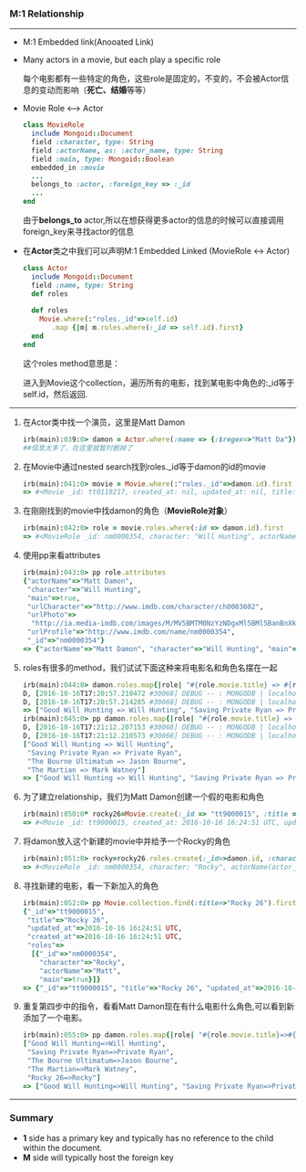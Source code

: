 ### M:1 Relationship

---

* M:1 Embedded link(Anooated Link)

* Many actors in a movie, but each play a specific role

  每个电影都有一些特定的角色，这些role是固定的，不变的，不会被Actor信息的变动而影响（**死亡、结婚**等等）

* Movie Role <—> Actor

  ```ruby
  class MovieRole
    include Mongoid::Document
    field :character, type: String
    field :actorName, as: :actor_name, type: String
    field :main, type: Mongoid::Boolean
    embedded_in :movie
    ...
    belongs_to :actor, :foreign_key => :_id
    ...
  end
  ```

  由于**belongs_to** actor,所以在想获得更多actor的信息的时候可以直接调用foreign_key来寻找actor的信息

* 在**Actor**类之中我们可以声明M:1 Embedded Linked (MovieRole <-> Actor)

  ```ruby
  class Actor
    include Mongoid::Document
    field :name, type: String
    def roles
    
    def roles
      Movie.where(:"roles._id"=>self.id)
      	 .map {|m| m.roles.where(:_id => self.id).first}
    end
  end
  ```

  这个roles method意思是：

  进入到Movie这个collection，遍历所有的电影，找到某电影中角色的:_id等于self.id，然后返回.

---

1. 在Actor类中找一个演员，这里是Matt Damon

   ```ruby
   irb(main):039:0> damon = Actor.where(:name => {:$regex=>"Matt Da"}).first
   ##信息太多了，在这里就暂时删掉了
   ```


1. 在Movie中通过nested search找到roles._id等于damon的id的movie

   ```ruby
   irb(main):041:0> movie = Movie.where(:"roles._id"=>damon.id).first
   => #<Movie _id: tt0119217, created_at: nil, updated_at: nil, title: "Good Will Hunting", type: "Movie", rated: "R", year: 1997, release_date: 1998-01-09 00:00:00 UTC, runtime: {"amount"=>126, "units"=>"min"}, votes: 552171, countries: ["USA"], languages: ["English"], genres: ["Drama"], filmingLocations(filming_locations): ["Massachusetts Turnpike", "Massachusetts", "USA"], metascore: "70/100", simplePlot(simple_plot): "Will Hunting, a janitor at M.I.T., has a gift for mathematics, but needs help from a psychologist to find direction in his life.", plot: "A touching tale of a wayward young man who struggles to find his identity, living in a world where he can solve any problem, except the one brewing deep within himself, until one day he meets his soul mate who opens his mind and his heart.", urlIMDB(url_imdb): "http://www.imdb.com/title/tt0119217", urlPoster(url_poster): "http://ia.media-imdb.com/images/M/MV5BMTk0NjY0Mzg5MF5BMl5BanBnXkFtZTcwNzM1OTM2MQ@@._V1_SY317_CR1,0,214,317_AL_.jpg", directors: [{"name"=>"Gus Van Sant", "_id"=>"nm0001814"}], actors: nil, writer_ids: ["nm0000354", "nm0000255"], sequel_of: nil>
   ```

2. 在刚刚找到的movie中找damon的角色（**MovieRole对象**）

   ```ruby
   irb(main):042:0> role = movie.roles.where(:id => damon.id).first
   => #<MovieRole _id: nm0000354, character: "Will Hunting", actorName(actor_name): "Matt Damon", main: true, urlCharacter(url_character): "http://www.imdb.com/character/ch0003602", urlPhoto(url_photo): "http://ia.media-imdb.com/images/M/MV5BMTM0NzYzNDgxMl5BMl5BanBnXkFtZTcwMDg2MTMyMw@@._V1_UY44_CR0,0,32,44_AL_.jpg", urlProfile(url_profile): "http://www.imdb.com/name/nm0000354">
   ```

3. 使用pp来看attributes

   ```ruby
   irb(main):043:0> pp role.attributes
   {"actorName"=>"Matt Damon",
    "character"=>"Will Hunting",
    "main"=>true,
    "urlCharacter"=>"http://www.imdb.com/character/ch0003602",
    "urlPhoto"=>
     "http://ia.media-imdb.com/images/M/MV5BMTM0NzYzNDgxMl5BMl5BanBnXkFtZTcwMDg2MTMyMw@@._V1_UY44_CR0,0,32,44_AL_.jpg",
    "urlProfile"=>"http://www.imdb.com/name/nm0000354",
    "_id"=>"nm0000354"}
   => {"actorName"=>"Matt Damon", "character"=>"Will Hunting", "main"=>true, "urlCharacter"=>"http://www.imdb.com/character/ch0003602", "urlPhoto"=>"http://ia.media-imdb.com/images/M/MV5BMTM0NzYzNDgxMl5BMl5BanBnXkFtZTcwMDg2MTMyMw@@._V1_UY44_CR0,0,32,44_AL_.jpg", "urlProfile"=>"http://www.imdb.com/name/nm0000354", "_id"=>"nm0000354"}
   ```

4. roles有很多的method，我们试试下面这种来将电影名和角色名摆在一起

   ```ruby
   irb(main):044:0> damon.roles.map{|role| "#{role.movie.title} => #{role.character}"}
   D, [2016-10-16T17:20:57.210472 #30068] DEBUG -- : MONGODB | localhost:27017 | movies_development.find | STARTED | {"find"=>"movies", "filter"=>{"roles._id"=>"nm0000354"}}
   D, [2016-10-16T17:20:57.214285 #30068] DEBUG -- : MONGODB | localhost:27017 | movies_development.find | SUCCEEDED | 0.003687256s
   => ["Good Will Hunting => Will Hunting", "Saving Private Ryan => Private Ryan", "The Bourne Ultimatum => Jason Bourne", "The Martian => Mark Watney"]
   irb(main):045:0> pp damon.roles.map{|role| "#{role.movie.title} => #{role.character}"}
   D, [2016-10-16T17:21:12.207153 #30068] DEBUG -- : MONGODB | localhost:27017 | movies_development.find | STARTED | {"find"=>"movies", "filter"=>{"roles._id"=>"nm0000354"}}
   D, [2016-10-16T17:21:12.210573 #30068] DEBUG -- : MONGODB | localhost:27017 | movies_development.find | SUCCEEDED | 0.003284118s
   ["Good Will Hunting => Will Hunting",
    "Saving Private Ryan => Private Ryan",
    "The Bourne Ultimatum => Jason Bourne",
    "The Martian => Mark Watney"]
   => ["Good Will Hunting => Will Hunting", "Saving Private Ryan => Private Ryan", "The Bourne Ultimatum => Jason Bourne", "The Martian => Mark Watney"]
   ```

5. 为了建立relationship，我们为Matt Damon创建一个假的电影和角色

   ```ruby
   irb(main):050:0* rocky26=Movie.create(:_id => "tt9000015", :title => "Rocky 26") 
   => #<Movie _id: tt9000015, created_at: 2016-10-16 16:24:51 UTC, updated_at: 2016-10-16 16:24:51 UTC, title: "Rocky 26", type: nil, rated: nil, year: nil, release_date: nil, runtime: nil, votes: nil, countries: nil, languages: nil, genres: nil, filmingLocations(filming_locations): nil, metascore: nil, simplePlot(simple_plot): nil, plot: nil, urlIMDB(url_imdb): nil, urlPoster(url_poster): nil, directors: nil, actors: nil, writer_ids: nil, sequel_of: nil>
   ```

6. 将damon放入这个新建的movie中并给予一个Rocky的角色

   ```ruby
   irb(main):051:0> rocky=rocky26.roles.create(:_id=>damon.id, :character=>"Rocky", :actorName=>"Matt", :main=>true)
   => #<MovieRole _id: nm0000354, character: "Rocky", actorName(actor_name): "Matt", main: true, urlCharacter(url_character): nil, urlPhoto(url_photo): nil, urlProfile(url_profile): nil>
   ```

7. 寻找新建的电影，看一下新加入的角色

   ```ruby
   irb(main):052:0> pp Movie.collection.find(:title=>"Rocky 26").first
   {"_id"=>"tt9000015",
    "title"=>"Rocky 26",
    "updated_at"=>2016-10-16 16:24:51 UTC,
    "created_at"=>2016-10-16 16:24:51 UTC,
    "roles"=>
     [{"_id"=>"nm0000354",
       "character"=>"Rocky",
       "actorName"=>"Matt",
       "main"=>true}]}
   => {"_id"=>"tt9000015", "title"=>"Rocky 26", "updated_at"=>2016-10-16 16:24:51 UTC, "created_at"=>2016-10-16 16:24:51 UTC, "roles"=>[{"_id"=>"nm0000354", "character"=>"Rocky", "actorName"=>"Matt", "main"=>true}]}
   ```

8. 重复第四步中的指令，看看Matt Damon现在有什么电影什么角色,可以看到新添加了一个电影。

   ```ruby
   irb(main):055:0> pp damon.roles.map{|role| "#{role.movie.title}=>#{role.character}"}
   ["Good Will Hunting=>Will Hunting",
    "Saving Private Ryan=>Private Ryan",
    "The Bourne Ultimatum=>Jason Bourne",
    "The Martian=>Mark Watney",
    "Rocky 26=>Rocky"]
   => ["Good Will Hunting=>Will Hunting", "Saving Private Ryan=>Private Ryan", "The Bourne Ultimatum=>Jason Bourne", "The Martian=>Mark Watney", "Rocky 26=>Rocky"
   ```


---

### Summary

* **1** side has a primary key and typically has no reference to the child within the document.
* **M** side will typically host the foreign key